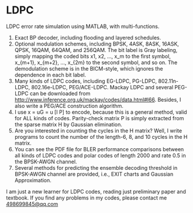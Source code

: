 # LDPC
LDPC error rate simulation using MATLAB, with multi-functions.
1.	Exact BP decoder, including flooding and layered schedules.
2.	Optional modulation schemes, including BPSK, 4ASK, 8ASK, 16ASK, QPSK, 16QAM, 64QAM, and 256QAM. The bit label is Gray labeling, simply mapping the coded bits x1, x2, …, x_m to the first symbol, x_{m+1}, x_{m+2}, …, x_{2m} to the second symbol, and so on. The demodulation scheme is in the BICM-style, which ignores the dependence in each bit label. 
3.	Many kinds of LDPC codes, including EG-LDPC, PG-LDPC, 802.11n-LDPC, 802.16e-LDPC, PEG/ACE-LDPC. Mackay LDPC and several PEG-LDPC can be downloaded from http://www.inference.org.uk/mackay/codes/data.html#l66. Besides, I also write a PEG/ACE construction algorithm.
4.	I use x = uG = u [I P] to encode, because this is a general method, valid for ALL kinds of codes. Parity-check matrix P is simply extracted from the sparse matrix H by Gaussian elimination.
5.	Are you interested in counting the cycles in the H matrix? Well, I write programs to count the number of the length-6, 8, and 10 cycles in the H matrix. 
6.	You can see the PDF file for BLER performance comparisons between all kinds of LDPC codes and polar codes of length 2000 and rate 0.5 in the BPSK-AWGN channel.
7. Several methods for predicting the ensemble decoding threshold in BPSK-AWGN channel are provided, i.e., EXIT charts and Gaussian Approximation. 

I am just a new learner for LDPC codes, reading just preliminary paper and textbook. If you find any problems in my codes, please contact me 498699845@qq.com
